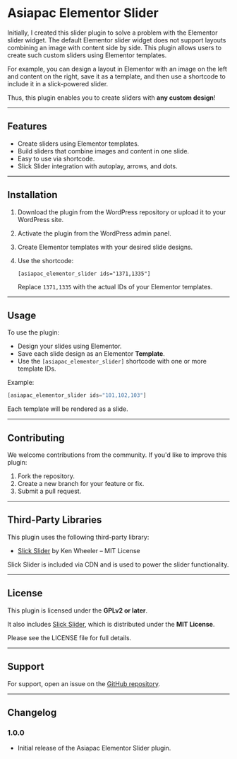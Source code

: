 # Asiapac Elementor Slider

Initially, I created this slider plugin to solve a problem with the Elementor slider widget. The default Elementor slider widget does not support layouts combining an image with content side by side. This plugin allows users to create such custom sliders using Elementor templates.

For example, you can design a layout in Elementor with an image on the left and content on the right, save it as a template, and then use a shortcode to include it in a slick-powered slider.

Thus, this plugin enables you to create sliders with **any custom design**!

---

## Features

- Create sliders using Elementor templates.
- Build sliders that combine images and content in one slide.
- Easy to use via shortcode.
- Slick Slider integration with autoplay, arrows, and dots.

---

## Installation

1. Download the plugin from the WordPress repository or upload it to your WordPress site.
2. Activate the plugin from the WordPress admin panel.
3. Create Elementor templates with your desired slide designs.
4. Use the shortcode:

   ```
   [asiapac_elementor_slider ids="1371,1335"]
   ```

   Replace `1371,1335` with the actual IDs of your Elementor templates.

---

## Usage

To use the plugin:

- Design your slides using Elementor.
- Save each slide design as an Elementor **Template**.
- Use the `[asiapac_elementor_slider]` shortcode with one or more template IDs.

Example:

```php
[asiapac_elementor_slider ids="101,102,103"]
```

Each template will be rendered as a slide.

---

## Contributing

We welcome contributions from the community. If you'd like to improve this plugin:

1. Fork the repository.
2. Create a new branch for your feature or fix.
3. Submit a pull request.

---

## Third-Party Libraries

This plugin uses the following third-party library:

- [Slick Slider](https://github.com/kenwheeler/slick) by Ken Wheeler – MIT License

Slick Slider is included via CDN and is used to power the slider functionality.

---

## License

This plugin is licensed under the **GPLv2 or later**.

It also includes [Slick Slider](https://github.com/kenwheeler/slick), which is distributed under the **MIT License**.

Please see the LICENSE file for full details.

---

## Support

For support, open an issue on the [GitHub repository](https://github.com/mobarakali/asiapac-elementor-slider)<!--  or ask in the WordPress support forums-->.

---

## Changelog

### 1.0.0

- Initial release of the Asiapac Elementor Slider plugin.
